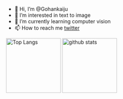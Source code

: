 - 👋 Hi, I’m @Gohankaiju
- 👀 I’m interested in text to image
- 🌱 I’m currently learning computer vision
- 📫 How to reach me [twitter](https://twitter.com/gohankaiju23/)

<p align="left"> 
  <img alt="Top Langs" height="150px" src="https://github-readme-stats.vercel.app/api/top-langs/?username=Gohankaiju&layout=compact&count_private=true&show_icons=true&theme=default" />
  <img alt="github stats" height="150px" src="https://github-readme-stats.vercel.app/api?username=Gohankaiju&count_private=true&show_icons=true&show_icons=true&theme=default" />
</p>

<!---
- 😄 Pronouns: ...
- ⚡ Fun fact: ...
Gohankaiju/Gohankaiju is a ✨ special ✨ repository because its `README.md` (this file) appears on your GitHub profile.
You can click the Preview link to take a look at your changes.
--->
